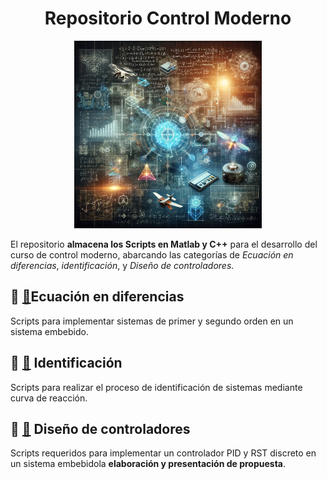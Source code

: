 
<h1 align="center">Repositorio Control Moderno</h1>

<p align="center">
<img src="./Logos/Control.webp" height="300">
</p>


El repositorio **almacena los Scripts en Matlab y C++** para el desarrollo del curso de control moderno, abarcando las categorías de *Ecuación en diferencias*, *identificación*, y *Diseño de controladores*.


## 📝 [📂](./EcuacionesDiferencias/)Ecuación en diferencias

Scripts para implementar sistemas de primer y segundo orden en un sistema embebido.

## 📝 [📂](./MatlabFilesIdentification/) Identificación
Scripts para realizar el proceso de identificación de sistemas mediante curva de reacción.

## 📝 [📂](./Diseño%20de%20controladores/) Diseño de controladores

Scripts requeridos para implementar un controlador PID y RST discreto en un sistema embebidola **elaboración y presentación de propuesta**.



